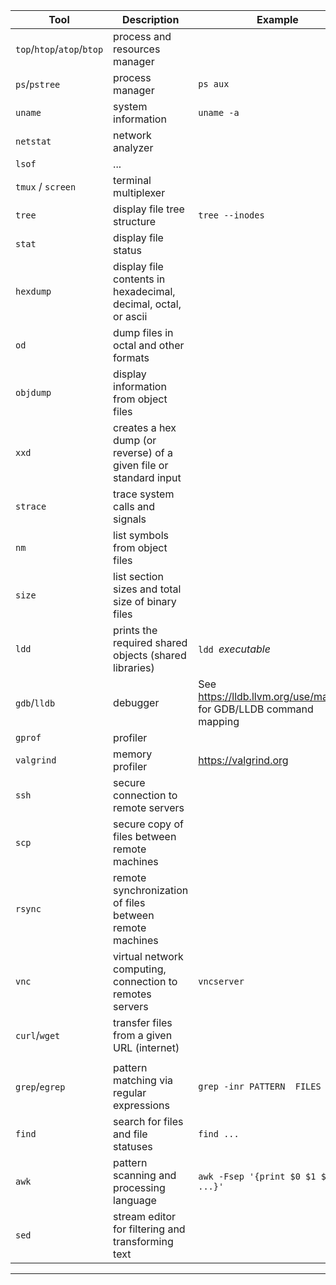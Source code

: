 | Tool   | Description       |  Example |
|--------|-------------------|----------|
| `top`/`htop`/`atop`/`btop` | process and resources manager   |
| `ps`/`pstree` | process manager | `ps aux` |
| `uname`   |   system information  |   `uname -a`  |
| `netstat` | network analyzer  |
| `lsof`  | ... |
| `tmux` / `screen` | terminal multiplexer |
| `tree` | display file tree structure | `tree --inodes` |
| `stat` | display file status | 
| `hexdump` | display file contents in hexadecimal, decimal, octal, or ascii |
| `od`  | dump files in octal and other formats    |
| `objdump` | display information from object files |
| `xxd` | creates a hex dump (or reverse) of a given file or standard input |
| `strace` | trace system calls and signals |
| `nm` | list symbols from object files |
| `size` | list section sizes and total size of binary files |
| `ldd` | prints the required shared objects (shared libraries)  | `ldd `_executable_  |
| `gdb`/`lldb`  | debugger |    See https://lldb.llvm.org/use/map.html for GDB/LLDB command mapping |
| `gprof` | profiler |  
| `valgrind` | memory profiler |  https://valgrind.org  |
| `ssh` | secure connection to remote servers | 
| `scp` | secure copy of files between remote machines |
| `rsync` | remote synchronization of files between remote machines |
| `vnc` | virtual network computing, connection to remotes servers  | `vncserver` |
| `curl`/`wget` |   transfer files from a given URL (internet)  |
||
| `grep`/`egrep`  |  pattern matching via regular expressions  |  `grep -inr PATTERN  FILES`  |
| `find `  |  search for files and file statuses  |  `find ...`  |
| `awk`  |   pattern scanning and processing language  |  `awk -Fsep '{print $0 $1 $2 ...}'`  |
| `sed`  |   stream editor for filtering and transforming text  | |
-----------------------------------------
